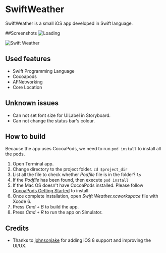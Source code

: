 SwiftWeather
============

SwiftWeather is a small iOS app developed in Swift language.

##Screenshots
![Loading](https://raw.githubusercontent.com/JakeLin/SwiftWeather/master/screenshots/loading-33.png)

![Swift Weather](https://raw.githubusercontent.com/JakeLin/SwiftWeather/master/screenshots/Swift-Weather-33.png)

## Used features
* Swift Programming Language
* Cocoapods
* AFNetworking
* Core Location

## Unknown issues
* Can not set font size for UILabel in Storyboard.
* Can not change the status bar's colour.


## How to build
Because the app uses CocoaPods, we need to run `pod install` to install all the pods.

1. Open Terminal app.
2. Change directory to the project folder. `cd $project_dir`
3. List all the file to check whether *Podfile* file is in the folder? `ls`
4. If the *Podfile* has been found, then execute `pod install`
5. If the Mac OS doesn't have CocoaPods installed. Please follow [CocoaPods Getting Started](http://guides.cocoapods.org/using/getting-started.html) to install.
6. Once complete installation, open *Swift Weather.xcworkspace* file with Xcode 6.
7. Press *Cmd + B* to build the app.
8. Press *Cmd + R* to run the app on Simulator.

## Credits
* Thanks to [johnsonjake](https://github.com/johnsonjake) for adding iOS 8 support and improving the UI/UX.

